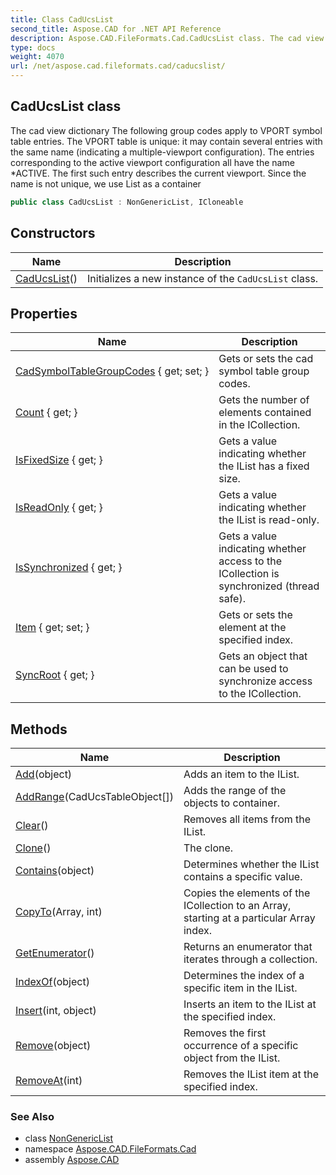 ```yaml
---
title: Class CadUcsList
second_title: Aspose.CAD for .NET API Reference
description: Aspose.CAD.FileFormats.Cad.CadUcsList class. The cad view dictionary The following group codes apply to VPORT symbol table entries. The VPORT table is unique it may contain several entries with the same name indicating a multipleviewport configuration. The entries corresponding to the active viewport configuration all have the name ACTIVE. The first such entry describes the current viewport. Since the name is not unique we use List as a container
type: docs
weight: 4070
url: /net/aspose.cad.fileformats.cad/caducslist/
---
```

## CadUcsList class

The cad view dictionary The following group codes apply to VPORT symbol table entries. The VPORT table is unique: it may contain several entries with the same name (indicating a multiple-viewport configuration). The entries corresponding to the active viewport configuration all have the name *ACTIVE. The first such entry describes the current viewport. Since the name is not unique, we use List as a container

```csharp
public class CadUcsList : NonGenericList, ICloneable
```

## Constructors

| Name | Description |
| --- | --- |
| [CadUcsList](caducslist/)() | Initializes a new instance of the `CadUcsList` class. |

## Properties

| Name | Description |
| --- | --- |
| [CadSymbolTableGroupCodes](../../aspose.cad.fileformats.cad/caducslist/cadsymboltablegroupcodes/) { get; set; } | Gets or sets the cad symbol table group codes. |
| [Count](../../aspose.cad/nongenericlist/count/) { get; } | Gets the number of elements contained in the ICollection. |
| [IsFixedSize](../../aspose.cad/nongenericlist/isfixedsize/) { get; } | Gets a value indicating whether the IList has a fixed size. |
| [IsReadOnly](../../aspose.cad/nongenericlist/isreadonly/) { get; } | Gets a value indicating whether the IList is read-only. |
| [IsSynchronized](../../aspose.cad/nongenericlist/issynchronized/) { get; } | Gets a value indicating whether access to the ICollection is synchronized (thread safe). |
| [Item](../../aspose.cad/nongenericlist/item/) { get; set; } | Gets or sets the element at the specified index. |
| [SyncRoot](../../aspose.cad/nongenericlist/syncroot/) { get; } | Gets an object that can be used to synchronize access to the ICollection. |

## Methods

| Name | Description |
| --- | --- |
| [Add](../../aspose.cad/nongenericlist/add/)(object) | Adds an item to the IList. |
| [AddRange](../../aspose.cad.fileformats.cad/caducslist/addrange/)(CadUcsTableObject[]) | Adds the range of the objects to container. |
| [Clear](../../aspose.cad/nongenericlist/clear/)() | Removes all items from the IList. |
| [Clone](../../aspose.cad.fileformats.cad/caducslist/clone/)() | The clone. |
| [Contains](../../aspose.cad/nongenericlist/contains/)(object) | Determines whether the IList contains a specific value. |
| [CopyTo](../../aspose.cad/nongenericlist/copyto/)(Array, int) | Copies the elements of the ICollection to an Array, starting at a particular Array index. |
| [GetEnumerator](../../aspose.cad/nongenericlist/getenumerator/)() | Returns an enumerator that iterates through a collection. |
| [IndexOf](../../aspose.cad/nongenericlist/indexof/)(object) | Determines the index of a specific item in the IList. |
| [Insert](../../aspose.cad/nongenericlist/insert/)(int, object) | Inserts an item to the IList at the specified index. |
| [Remove](../../aspose.cad/nongenericlist/remove/)(object) | Removes the first occurrence of a specific object from the IList. |
| [RemoveAt](../../aspose.cad/nongenericlist/removeat/)(int) | Removes the IList item at the specified index. |

### See Also

* class [NonGenericList](../../aspose.cad/nongenericlist/)
* namespace [Aspose.CAD.FileFormats.Cad](../../aspose.cad.fileformats.cad/)
* assembly [Aspose.CAD](../../)


